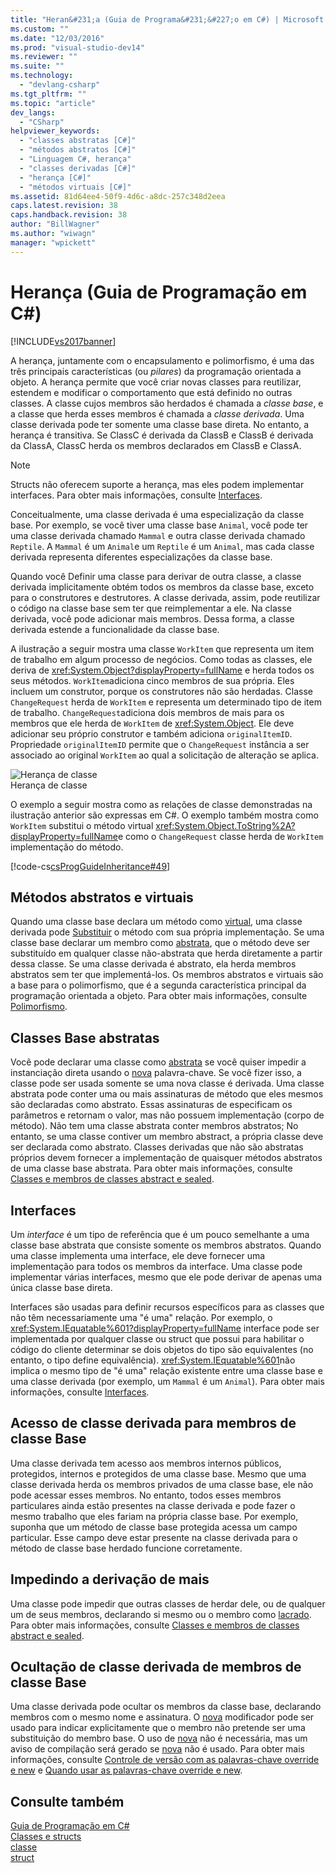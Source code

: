 ```yaml
---
title: "Heran&#231;a (Guia de Programa&#231;&#227;o em C#) | Microsoft Docs"
ms.custom: ""
ms.date: "12/03/2016"
ms.prod: "visual-studio-dev14"
ms.reviewer: ""
ms.suite: ""
ms.technology: 
  - "devlang-csharp"
ms.tgt_pltfrm: ""
ms.topic: "article"
dev_langs: 
  - "CSharp"
helpviewer_keywords: 
  - "classes abstratas [C#]"
  - "métodos abstratos [C#]"
  - "Linguagem C#, herança"
  - "classes derivadas [C#]"
  - "herança [C#]"
  - "métodos virtuais [C#]"
ms.assetid: 81d64ee4-50f9-4d6c-a8dc-257c348d2eea
caps.latest.revision: 38
caps.handback.revision: 38
author: "BillWagner"
ms.author: "wiwagn"
manager: "wpickett"
---
```

# Heran&#231;a (Guia de Programa&#231;&#227;o em C#)
[!INCLUDE[vs2017banner](../../../csharp/includes/vs2017banner.md)]

A herança, juntamente com o encapsulamento e polimorfismo, é uma das três principais características \(ou  *pilares*\) da programação orientada a objeto.  A herança permite que você criar novas classes para reutilizar, estendem e modificar o comportamento que está definido no outras classes.  A classe cujos membros são herdados é chamada a  *classe base*, e a classe que herda esses membros é chamada a  *classe derivada*.  Uma classe derivada pode ter somente uma classe base direta.  No entanto, a herança é transitiva.  Se ClassC é derivada da ClassB e ClassB é derivada da ClassA, ClassC herda os membros declarados em ClassB e ClassA.  
  
> [!NOTE]
>  Structs não oferecem suporte a herança, mas eles podem implementar interfaces.  Para obter mais informações, consulte [Interfaces](../../../visual-basic/reference/command-line-compiler/index.md).  
  
 Conceitualmente, uma classe derivada é uma especialização da classe base.  Por exemplo, se você tiver uma classe base `Animal`, você pode ter uma classe derivada chamado `Mammal` e outra classe derivada chamado `Reptile`.  A `Mammal` é um `Animal`e um `Reptile` é um `Animal`, mas cada classe derivada representa diferentes especializações da classe base.  
  
 Quando você Definir uma classe para derivar de outra classe, a classe derivada implicitamente obtém todos os membros da classe base, exceto para o construtores e destrutores.  A classe derivada, assim, pode reutilizar o código na classe base sem ter que reimplementar a ele.  Na classe derivada, você pode adicionar mais membros.  Dessa forma, a classe derivada estende a funcionalidade da classe base.  
  
 A ilustração a seguir mostra uma classe `WorkItem` que representa um item de trabalho em algum processo de negócios.  Como todas as classes, ele deriva de <xref:System.Object?displayProperty=fullName> e herda todos os seus métodos.  `WorkItem`adiciona cinco membros de sua própria.  Eles incluem um construtor, porque os construtores não são herdadas.  Classe `ChangeRequest` herda de `WorkItem` e representa um determinado tipo de item de trabalho.  `ChangeRequest`adiciona dois membros de mais para os membros que ele herda de `WorkItem` de <xref:System.Object>.  Ele deve adicionar seu próprio construtor e também adiciona `originalItemID`.  Propriedade `originalItemID` permite que o `ChangeRequest` instância a ser associado ao original `WorkItem` ao qual a solicitação de alteração se aplica.  
  
 ![Herança de classe](../../../csharp/programming-guide/classes-and-structs/media/class_inheritance.png "Class\_Inheritance")  
Herança de classe  
  
 O exemplo a seguir mostra como as relações de classe demonstradas na ilustração anterior são expressas em C\#.  O exemplo também mostra como `WorkItem` substitui o método virtual <xref:System.Object.ToString%2A?displayProperty=fullName>e como o `ChangeRequest` classe herda de `WorkItem` implementação do método.  
  
 [!code-cs[csProgGuideInheritance#49](../../../csharp/programming-guide/classes-and-structs/codesnippet/CSharp/inheritance_1.cs)]  
  
## Métodos abstratos e virtuais  
 Quando uma classe base declara um método como  [virtual](../../../csharp/language-reference/keywords/virtual.md), uma classe derivada pode  [Substituir](../../../csharp/language-reference/keywords/override.md) o método com sua própria implementação.  Se uma classe base declarar um membro como  [abstrata](../../../csharp/language-reference/keywords/abstract.md), que o método deve ser substituído em qualquer classe não\-abstrata que herda diretamente a partir dessa classe.  Se uma classe derivada é abstrato, ela herda membros abstratos sem ter que implementá\-los.  Os membros abstratos e virtuais são a base para o polimorfismo, que é a segunda característica principal da programação orientada a objeto.  Para obter mais informações, consulte [Polimorfismo](../../../csharp/programming-guide/classes-and-structs/polymorphism.md).  
  
## Classes Base abstratas  
 Você pode declarar uma classe como  [abstrata](../../../csharp/language-reference/keywords/abstract.md) se você quiser impedir a instanciação direta usando o  [nova](../../../csharp/language-reference/keywords/new.md) palavra\-chave.  Se você fizer isso, a classe pode ser usada somente se uma nova classe é derivada.  Uma classe abstrata pode conter uma ou mais assinaturas de método que eles mesmos são declaradas como abstrato.  Essas assinaturas de especificam os parâmetros e retornam o valor, mas não possuem implementação \(corpo de método\).  Não tem uma classe abstrata conter membros abstratos; No entanto, se uma classe contiver um membro abstract, a própria classe deve ser declarada como abstrato.  Classes derivadas que não são abstratas próprios devem fornecer a implementação de quaisquer métodos abstratos de uma classe base abstrata.  Para obter mais informações, consulte [Classes e membros de classes abstract e sealed](../../../csharp/programming-guide/classes-and-structs/abstract-and-sealed-classes-and-class-members.md).  
  
## Interfaces  
 Um  *interface* é um tipo de referência que é um pouco semelhante a uma classe base abstrata que consiste somente os membros abstratos.  Quando uma classe implementa uma interface, ele deve fornecer uma implementação para todos os membros da interface.  Uma classe pode implementar várias interfaces, mesmo que ele pode derivar de apenas uma única classe base direta.  
  
 Interfaces são usadas para definir recursos específicos para as classes que não têm necessariamente uma "é uma" relação.  Por exemplo, o <xref:System.IEquatable%601?displayProperty=fullName> interface pode ser implementada por qualquer classe ou struct que possui para habilitar o código do cliente determinar se dois objetos do tipo são equivalentes \(no entanto, o tipo define equivalência\).  <xref:System.IEquatable%601>não implica o mesmo tipo de "é uma" relação existente entre uma classe base e uma classe derivada \(por exemplo, um `Mammal` é um `Animal`\).  Para obter mais informações, consulte [Interfaces](../../../visual-basic/reference/command-line-compiler/index.md).  
  
## Acesso de classe derivada para membros de classe Base  
 Uma classe derivada tem acesso aos membros internos públicos, protegidos, internos e protegidos de uma classe base.  Mesmo que uma classe derivada herda os membros privados de uma classe base, ele não pode acessar esses membros.  No entanto, todos esses membros particulares ainda estão presentes na classe derivada e pode fazer o mesmo trabalho que eles fariam na própria classe base.  Por exemplo, suponha que um método de classe base protegida acessa um campo particular.  Esse campo deve estar presente na classe derivada para o método de classe base herdado funcione corretamente.  
  
## Impedindo a derivação de mais  
 Uma classe pode impedir que outras classes de herdar dele, ou de qualquer um de seus membros, declarando si mesmo ou o membro como  [lacrado](../../../csharp/language-reference/keywords/sealed.md).  Para obter mais informações, consulte [Classes e membros de classes abstract e sealed](../../../csharp/programming-guide/classes-and-structs/abstract-and-sealed-classes-and-class-members.md).  
  
## Ocultação de classe derivada de membros de classe Base  
 Uma classe derivada pode ocultar os membros da classe base, declarando membros com o mesmo nome e assinatura.  O  [nova](../../../csharp/language-reference/keywords/new.md) modificador pode ser usado para indicar explicitamente que o membro não pretende ser uma substituição do membro base.  O uso de  [nova](../../../csharp/language-reference/keywords/new.md) não é necessária, mas um aviso de compilação será gerado se  [nova](../../../csharp/language-reference/keywords/new.md) não é usado.  Para obter mais informações, consulte [Controle de versão com as palavras\-chave override e new](../../../csharp/programming-guide/classes-and-structs/versioning-with-the-override-and-new-keywords.md) e [Quando usar as palavras\-chave override e new](../../../csharp/programming-guide/classes-and-structs/knowing-when-to-use-override-and-new-keywords.md).  
  
## Consulte também  
 [Guia de Programação em C\#](../../../csharp/programming-guide/index.md)   
 [Classes e structs](../../../csharp/programming-guide/classes-and-structs/index.md)   
 [classe](../../../csharp/language-reference/keywords/class.md)   
 [struct](../../../csharp/language-reference/keywords/struct.md)